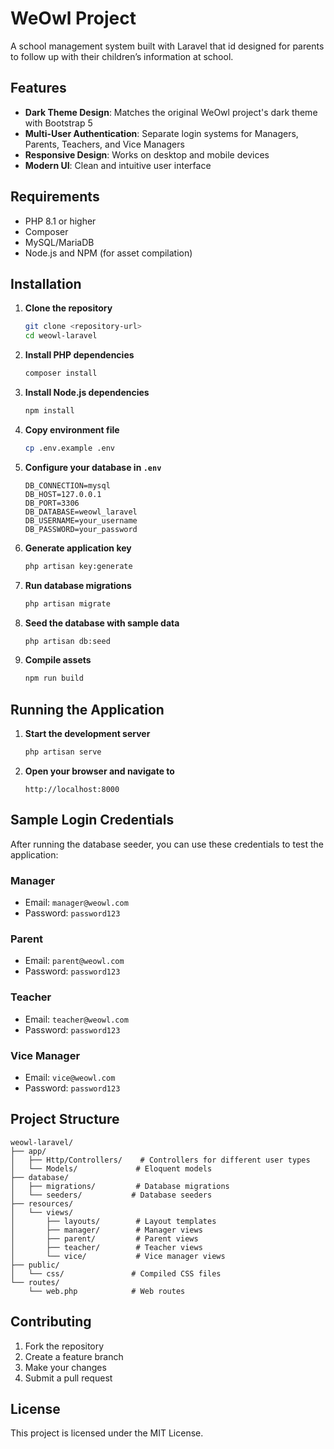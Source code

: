 # WeOwl Project

A school management system built with Laravel that id designed for parents to follow up with their children’s information at school.

## Features

- **Dark Theme Design**: Matches the original WeOwl project's dark theme with Bootstrap 5
- **Multi-User Authentication**: Separate login systems for Managers, Parents, Teachers, and Vice Managers
- **Responsive Design**: Works on desktop and mobile devices
- **Modern UI**: Clean and intuitive user interface

## Requirements

- PHP 8.1 or higher
- Composer
- MySQL/MariaDB
- Node.js and NPM (for asset compilation)

## Installation

1. **Clone the repository**
   ```bash
   git clone <repository-url>
   cd weowl-laravel
   ```

2. **Install PHP dependencies**
   ```bash
   composer install
   ```

3. **Install Node.js dependencies**
   ```bash
   npm install
   ```

4. **Copy environment file**
   ```bash
   cp .env.example .env
   ```

5. **Configure your database in `.env`**
   ```env
   DB_CONNECTION=mysql
   DB_HOST=127.0.0.1
   DB_PORT=3306
   DB_DATABASE=weowl_laravel
   DB_USERNAME=your_username
   DB_PASSWORD=your_password
   ```

6. **Generate application key**
   ```bash
   php artisan key:generate
   ```

7. **Run database migrations**
   ```bash
   php artisan migrate
   ```

8. **Seed the database with sample data**
   ```bash
   php artisan db:seed
   ```

9. **Compile assets**
   ```bash
   npm run build
   ```

## Running the Application

1. **Start the development server**
   ```bash
   php artisan serve
   ```

2. **Open your browser and navigate to**
   ```
   http://localhost:8000
   ```

## Sample Login Credentials

After running the database seeder, you can use these credentials to test the application:

### Manager
- Email: `manager@weowl.com`
- Password: `password123`

### Parent
- Email: `parent@weowl.com`
- Password: `password123`

### Teacher
- Email: `teacher@weowl.com`
- Password: `password123`

### Vice Manager
- Email: `vice@weowl.com`
- Password: `password123`

## Project Structure

```
weowl-laravel/
├── app/
│   ├── Http/Controllers/    # Controllers for different user types
│   └── Models/             # Eloquent models
├── database/
│   ├── migrations/         # Database migrations
│   └── seeders/           # Database seeders
├── resources/
│   └── views/
│       ├── layouts/        # Layout templates
│       ├── manager/        # Manager views
│       ├── parent/         # Parent views
│       ├── teacher/        # Teacher views
│       └── vice/           # Vice manager views
├── public/
│   └── css/               # Compiled CSS files
└── routes/
    └── web.php            # Web routes
```

## Contributing

1. Fork the repository
2. Create a feature branch
3. Make your changes
4. Submit a pull request

## License

This project is licensed under the MIT License.
